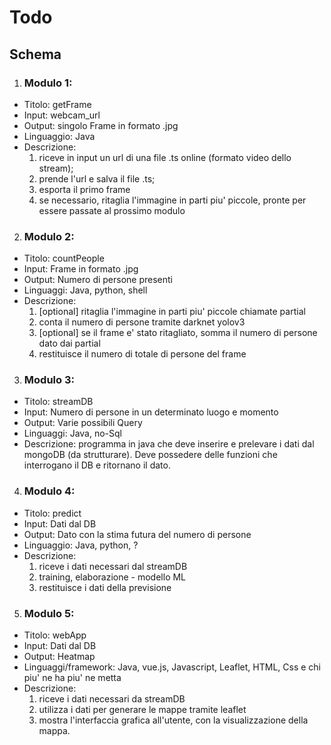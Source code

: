 # Todo

## Schema

1. ### Modulo 1:
 - Titolo: getFrame
 - Input: webcam_url
 - Output: singolo Frame in formato .jpg
 - Linguaggio: Java
 - Descrizione:
    1. riceve in input un url di una file .ts online (formato video dello stream);
    2. prende l'url e salva il file .ts;
    3. esporta il primo frame
    4. se necessario, ritaglia l'immagine in parti piu' piccole, pronte per essere passate al prossimo modulo
2. ### Modulo 2:
 - Titolo: countPeople
 - Input: Frame in formato .jpg
 - Output: Numero di persone presenti
 - Linguaggi: Java, python, shell
 - Descrizione:
    1. [optional] ritaglia l'immagine in parti piu' piccole chiamate partial
    2. conta il numero di persone tramite darknet yolov3
    3. [optional] se il frame e' stato ritagliato, somma il numero di persone dato dai partial
    4. restituisce il numero di totale di persone del frame
3. ### Modulo 3:
 - Titolo: streamDB
 - Input: Numero di persone in un determinato luogo e momento
 - Output: Varie possibili Query
 - Linguaggi: Java, no-Sql
 - Descrizione: programma in java che deve inserire e prelevare i dati dal mongoDB (da strutturare). Deve possedere delle funzioni che interrogano il DB e ritornano il dato.
4. ### Modulo 4:
 - Titolo: predict
 - Input: Dati dal DB
 - Output: Dato con la stima futura del numero di persone
 - Linguaggio: Java, python, ?
 - Descrizione:
    1. riceve i dati necessari dal streamDB
    2. training, elaborazione - modello ML
    3. restituisce i dati della previsione
5. ### Modulo 5:
 - Titolo: webApp
 - Input: Dati dal DB
 - Output: Heatmap
 - Linguaggi/framework: Java, vue.js, Javascript, Leaflet, HTML, Css e chi piu' ne ha piu' ne metta
 - Descrizione:
    1. riceve i dati necessari da streamDB
    2. utilizza i dati per generare le mappe tramite leaflet
    3. mostra l'interfaccia grafica all'utente, con la visualizzazione della mappa.
